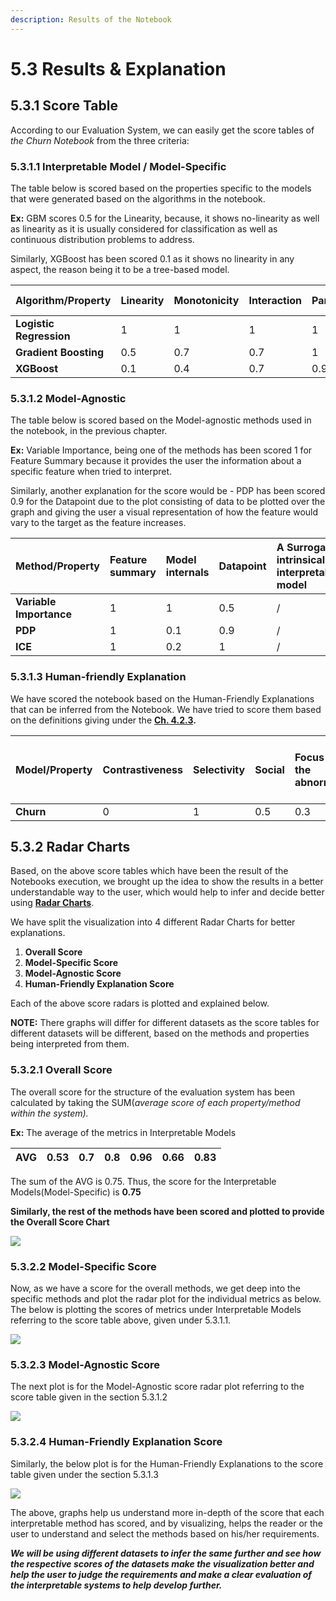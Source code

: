 ```yaml
---
description: Results of the Notebook
---
```


# 5.3 Results & Explanation

## 5.3.1 Score Table

According to our Evaluation System, we can easily get the score tables of _the Churn Notebook_ from the three criteria:

### 5.3.1.1 Interpretable Model / Model-Specific

The table below is scored based on the properties specific to the models that were generated based on the algorithms in the notebook. 

**Ex:** GBM scores 0.5 for the Linearity, because, it shows no-linearity as well as linearity as it is usually considered for classification as well as continuous distribution problems to address.

Similarly, XGBoost has been scored 0.1 as it shows no linearity in any aspect, the reason being it to be a tree-based model.

| Algorithm/Property | Linearity | Monotonicity | Interaction | Parametric | Transparent | Algorithmic complexity |
| :--- | :--- | :--- | :--- | :--- | :--- | :--- |
| **Logistic Regression** | 1 | 1 | 1 | 1 | 1 | 1 |
| **Gradient Boosting** | 0.5 | 0.7 | 0.7 | 1 | 1 | 0.8 |
| **XGBoost** | 0.1 | 0.4 | 0.7 | 0.9 | 0 | 0.7 |

### 5.3.1.2 Model-Agnostic

The table below is scored based on the Model-agnostic methods used in the notebook, in the previous chapter.

**Ex:** Variable Importance, being one of the methods has been scored 1 for Feature Summary because it provides the user the information about a specific feature when tried to interpret.

Similarly, another explanation for the score would be - PDP has been scored 0.9 for the Datapoint due to the plot consisting of data to be plotted over the graph and giving the user a visual representation of how the feature would vary to the target as the feature increases.

| Method/Property | Feature summary | Model internals | Datapoint | A Surrogate intrinsically interpretable model | Expressive power | Portability | Algorithmic complexity | Detailed | Correctness | Consistency | Stability | Certainty | Importance | Novelty | Representativeness |
| :--- | :--- | :--- | :--- | :--- | :--- | :--- | :--- | :--- | :--- | :--- | :--- | :--- | :--- | :--- | :--- |
| **Variable Importance** | 1 | 1 | 0.5 | / | 1 | 1 | 1 | 1 | 1 | 0.3 | 1 | 1 | 1 | 0 | 1 |
| **PDP** | 1 | 0.1 | 0.9 | / | 1 | 1 | 0.9 | 0.5 | 1 | 0.8 | 1 | 0.8 | 0.8 | 1 | 0.1 |
| **ICE** | 1 | 0.2 | 1 | / | 1 | 0.5 | 0.5 | 1 | 1 | 0.8 | 1 | 0.9 | 1 | 0.9 | 0.1 |

### 5.3.1.3 Human-friendly Explanation

We have scored the notebook based on the Human-Friendly Explanations that can be inferred from the Notebook. We have tried to score them based on the definitions giving under the [**Ch. 4.2.3**](../4.-evaluation-system-of-interpretable-machine-learning/4.2.1-the-structure-of-the-evaluation-system/4.2.4-human-explanations.md)**.**

| Model/Property | Contrastiveness | Selectivity | Social | Focus on the abnormal | Truthful | Consistent with prior beliefs of the explainer | General and probable |
| :--- | :--- | :--- | :--- | :--- | :--- | :--- | :--- |
| **Churn** | 0 | 1 | 0.5 | 0.3 | 0.8 | 0.1 | 0.8 |

## 5.3.2 Radar Charts

Based, on the above score tables which have been the result of the Notebooks execution, we brought up the idea to show the results in a better understandable way to the user, which would help to infer and decide better using [**Radar Charts**](https://en.wikipedia.org/wiki/Radar_chart).

We have split the visualization into 4 different Radar Charts for better explanations.

1. **Overall Score**
2. **Model-Specific Score**
3. **Model-Agnostic Score**
4. **Human-Friendly Explanation Score**

Each of the above score radars is plotted and explained below. 

**NOTE:** There graphs will differ for different datasets as the score tables for different datasets will be different, based on the methods and properties being interpreted from them.

### 5.3.2.1 Overall Score

The overall score for the structure of the evaluation system has been calculated by taking the SUM\(_average score of each property/method within the system\)._

**Ex:** The average of the metrics in Interpretable Models 

| AVG | 0.53 | 0.7 | 0.8 | 0.96 | 0.66 | 0.83 |
| :--- | :--- | :--- | :--- | :--- | :--- | :--- |


The sum of the AVG is 0.75. Thus, the score for the Interpretable Models\(Model-Specific\) is **0.75**

**Similarly, the rest of the methods have been scored and plotted to provide the Overall Score Chart**

![](../.gitbook/assets/image-10-.png)

### 5.3.2.2 Model-Specific Score

Now, as we have a score for the overall methods, we get deep into the specific methods and plot the radar plot for the individual metrics as below. The below is plotting the scores of metrics under Interpretable Models referring to the score table above, given under 5.3.1.1.

![](../.gitbook/assets/image-11-.png)

### 5.3.2.3 Model-Agnostic Score

The next plot is for the Model-Agnostic score radar plot referring to the score table given in the section 5.3.1.2

![](../.gitbook/assets/image-12-.png)

### 5.3.2.4 Human-Friendly Explanation Score



Similarly, the below plot is for the Human-Friendly Explanations to the score table given under the section 5.3.1.3 

![](../.gitbook/assets/image-13-.png)

The above, graphs help us understand more in-depth of the score that each interpretable method has scored, and by visualizing, helps the reader or the user to understand and select the methods based on his/her requirements.

_**We will be using different datasets to infer the same further and see how the respective scores of the datasets make the visualization better and help the user to judge the requirements and make a clear evaluation of the interpretable systems to help develop further.**_ 

